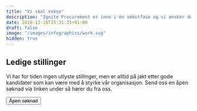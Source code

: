 ```yaml
---
title: "Vi skal vokse"
description: "Ignite Procurement er inne i en vekstfase og vi ønsker derfor å komme i kontakt med potensielle medarbeidere. Vi er både på utkikk etter kandidater som kan styrke vårt team innen konsulenttjenester og programvareutviklere til drift og videreutvikling av vår software, Ignite Analytics."
date: 2018-12-16T15:31:35+01:00
draft: false
image: "/images/infographics/work.svg"
hidden: true
---
```


## Ledige stillinger

Vi har for tiden ingen utlyste stillinger, men er alltid på jakt etter gode kandidater som kan være med å styrke vår organisasjon. Send oss en åpen søknad via linken under så hører du fra oss.

<a href="mailto:post@ignite.no"><button type="button" class="btn btn-primary btn-lg">Åpen søknad</button></a>
